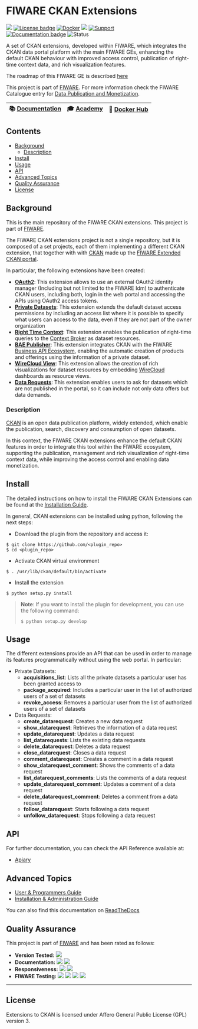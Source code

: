 # FIWARE CKAN Extensions

[![](https://nexus.lab.fiware.org/repository/raw/public/badges/chapters/data-publication.svg)](https://www.fiware.org/developers/catalogue/)
[![License badge](https://img.shields.io/github/license/conwetlab/FIWARE-CKAN-Extensions.svg)](https://opensource.org/licenses/AGPL-3.0)
[![Docker](https://img.shields.io/docker/pulls/fiware/ckan-extended.svg)](https://hub.docker.com/r/fiware/ckan-extended/)
[![](https://img.shields.io/badge/tag-fiware-orange.svg?logo=stackoverflow)](http://stackoverflow.com/questions/tagged/fiware)
[![Support](https://img.shields.io/badge/support-askbot-yellowgreen.svg)](https://ask.fiware.org)
<br>
[![Documentation badge](https://img.shields.io/readthedocs/fiware-ckan-extensions.svg)](https://fiware-ckan-extensions.rtfd.io)
![Status](https://nexus.lab.fiware.org/static/badges/statuses/ckan.svg)

A set of CKAN extensions, developed within FIWARE, which integrates the CKAN
data portal platform with the main FIWARE GEs, enhancing the default CKAN
behaviour with improved access control, publication of right-time context data,
and rich visualization features.

The roadmap of this FIWARE GE is described [here](https://github.com/conwetlab/FIWARE-CKAN-Extensions/blob/master/roadmap.md)

This project is part of [FIWARE](https://www.fiware.org/). For more information
check the FIWARE Catalogue entry for
[Data Publication and Monetization](https://github.com/Fiware/catalogue/tree/master/data-publication).

 | :books: [Documentation](https://fiware-ckan-extensions.rtfd.io/) |  :mortar_board: [Academy](https://fiware-academy.readthedocs.io/en/latest/data-publication/ckan) |  :whale: [Docker Hub](https://hub.docker.com/r/fiware/ckan-extended/) |
|---|---|---|

## Contents

-   [Background](#background)
    -   [Description](#description)
-   [Install](#install)
-   [Usage](#usage)
-   [API](#api)
-   [Advanced Topics](#advanced-topics)
-   [Quality Assurance](#quality-assurance)
-   [License](#license)

## Background

This is the main repository of the FIWARE CKAN extensions. This project is part
of [FIWARE](https://www.fiware.org).

The FIWARE CKAN extensions project is not a single repository, but it is
composed of a set projects, each of them implementing a different CKAN
extension, that together with with [CKAN](https://ckan.org/) made up the
[FIWARE Extended CKAN portal](https://catalogue.fiware.org/enablers/ckan).

In particular, the following extensions have been created:

-   **[OAuth2](https://github.com/conwetlab/ckanext-oauth2)**: This extension
    allows to use an external OAuth2 identity manager (Including but not limited
    to the FIWARE Idm) to authenticate CKAN users, including both, login in the
    web portal and accessing the APIs using OAuth2 access tokens.
-   **[Private Datasets](https://github.com/conwetlab/ckanext-privatedatasets)**:
    This extension extends the default dataset access permissions by including
    an access list where it is possible to specify what users can access to the
    data, even if they are not part of the owner organization
-   **[Right Time Context](https://github.com/conwetlab/ckanext-right_time_context)**:
    This extension enables the publication of right-time queries to the
    [Context Broker](https://catalogue.fiware.org/enablers/publishsubscribe-context-broker-orion-context-broker)
    as dataset resources.
-   **[BAE Publisher](https://github.com/FIWARE-TMForum/ckanext-baepublisher)**:
    This extension integrates CKAN with the FIWARE
    [Business API Ecosystem](https://catalogue.fiware.org/enablers/business-api-ecosystem-biz-ecosystem-ri),
    enabling the automatic creation of products and offerings using the
    information of a private dataset.
-   **[WireCloud View](https://github.com/conwetlab/ckanext-wirecloud_view)**:
    This extension allows the creation of rich visualizations for dataset
    resources by embedding
    [WireCloud](https://catalogue.fiware.org/enablers/application-mashup-wirecloud)
    dashboards as resource views.
-   **[Data Requests](https://github.com/conwetlab/ckanext-datarequests)**: This
    extension enables users to ask for datasets which are not published in the
    portal, so it can include not only data offers but data demands.

### Description

[CKAN](https://ckan.org/) is an open data publication platform, widely extended,
which enable the publication, search, discovery and consumption of open
datasets.

In this context, the FIWARE CKAN extensions enhance the default CKAN features in
order to integrate this tool within the FIWARE ecosystem, supporting the
publication, management and rich visualization of right-time context data, while
improving the access control and enabling data monetization.

## Install

The detailed instructions on how to install the FIWARE CKAN Extensions can be
found at the
[Installation Guide](http://fiware-ckan-extensions.readthedocs.io/en/latest/installation-administration-guide.html).

In general, CKAN extensions can be installed using python, following the next
steps:

-   Download the plugin from the repository and access it:

```console
$ git clone https://github.com/<plugin_repo>
$ cd <plugin_repo>
```

-   Activate CKAN virtual environment

```console
$ . /usr/lib/ckan/default/bin/activate
```

-   Install the extension

```console
$ python setup.py install
```

> **Note**: If you want to install the plugin for development, you can use the
> following command:
>
> ```console
> $ python setup.py develop
> ```

## Usage

The different extensions provide an API that can be used in order to manage its
features programmatically without using the web portal. In particular:

-   Private Datasets:
    -   **acquisitions_list**: Lists all the private datasets a particular user
        has been granted access to
    -   **package_acquired**: Includes a particular user in the list of
        authorized users of a set of datasets
    -   **revoke_access**: Removes a particular user from the list of authorized
        users of a set of datasets
-   Data Requests:
    -   **create_datarequest**: Creates a new data request
    -   **show_datarequest**: Retrieves the information of a data request
    -   **update_datarequest**: Updates a data request
    -   **list_datarequests**: Lists the existing data requests
    -   **delete_datarequest**: Deletes a data request
    -   **close_datarequest**: Closes a data request
    -   **comment_datarequest**: Creates a comment in a data request
    -   **show_datarequest_comment**: Shows the comments of a data request
    -   **list_datarequest_comments**: Lists the comments of a data request
    -   **update_datarequest_comment**: Updates a comment of a data request
    -   **delete_datarequest_comment**: Deletes a comment from a data request
    -   **follow_datarequest**: Starts following a data request
    -   **unfollow_datarequest**: Stops following a data request

## API

For further documentation, you can check the API Reference available at:

-   [Apiary](https://fiwareckanextensions.docs.apiary.io/#)

## Advanced Topics

-   [User & Programmers Guide](doc/user-programmer-guide.rst)
-   [Installation & Administration Guide](doc/installation-administration-guide.rst)

You can also find this documentation on
[ReadTheDocs](http://fiware-ckan-extensions.readthedocs.io/)

## Quality Assurance

This project is part of [FIWARE](https://fiware.org/) and has been rated as
follows:

-   **Version Tested:**
    ![ ](https://img.shields.io/badge/dynamic/json.svg?label=Version&url=https://fiware.github.io/catalogue/json/ckan.json&query=$.version&colorB=blue)
-   **Documentation:**
    ![ ](https://img.shields.io/badge/dynamic/json.svg?label=Completeness&url=https://fiware.github.io/catalogue/json/ckan.json&query=$.docCompleteness&colorB=blue)
    ![ ](https://img.shields.io/badge/dynamic/json.svg?label=Usability&url=https://fiware.github.io/catalogue/json/ckan.json&query=$.docSoundness&colorB=blue)
-   **Responsiveness:**
    ![ ](https://img.shields.io/badge/dynamic/json.svg?label=Time%20to%20Respond&url=https://fiware.github.io/catalogue/json/ckan.json&query=$.timeToCharge&colorB=blue)
    ![ ](https://img.shields.io/badge/dynamic/json.svg?label=Time%20to%20Fix&url=https://fiware.github.io/catalogue/json/ckan.json&query=$.timeToFix&colorB=blue)
-   **FIWARE Testing:**
    ![ ](https://img.shields.io/badge/dynamic/json.svg?label=Tests%20Passed&url=https://fiware.github.io/catalogue/json/ckan.json&query=$.failureRate&colorB=blue)
    ![ ](https://img.shields.io/badge/dynamic/json.svg?label=Scalability&url=https://fiware.github.io/catalogue/json/ckan.json&query=$.scalability&colorB=blue)
    ![ ](https://img.shields.io/badge/dynamic/json.svg?label=Performance&url=https://fiware.github.io/catalogue/json/ckan.json&query=$.performance&colorB=blue)
    ![ ](https://img.shields.io/badge/dynamic/json.svg?label=Stability&url=https://fiware.github.io/catalogue/json/ckan.json&query=$.stability&colorB=blue)

---

## License

Extensions to CKAN is licensed under Affero General Public License (GPL)
version 3.
